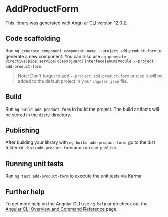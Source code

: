 # AddProductForm

This library was generated with [Angular CLI](https://github.com/angular/angular-cli) version 12.0.2.

## Code scaffolding

Run `ng generate component component-name --project add-product-form` to generate a new component. You can also use `ng generate directive|pipe|service|class|guard|interface|enum|module --project add-product-form`.
> Note: Don't forget to add `--project add-product-form` or else it will be added to the default project in your `angular.json` file. 

## Build

Run `ng build add-product-form` to build the project. The build artifacts will be stored in the `dist/` directory.

## Publishing

After building your library with `ng build add-product-form`, go to the dist folder `cd dist/add-product-form` and run `npm publish`.

## Running unit tests

Run `ng test add-product-form` to execute the unit tests via [Karma](https://karma-runner.github.io).

## Further help

To get more help on the Angular CLI use `ng help` or go check out the [Angular CLI Overview and Command Reference](https://angular.io/cli) page.
